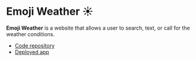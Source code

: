 # Emoji Weather ☀️

 **Emoji Weather** is a website that allows a user to search, text, or call for the weather conditions.

- [Code repository](https://github.com/richardcornish/emojiweather)
- [Deployed app](https://emojiweather.herokuapp.com/)